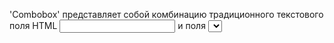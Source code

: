 'Combobox' представляет собой комбинацию традиционного текстового поля HTML <input> и поля <select>.
Пользователь может свободно вводить текст в поле и/или выбирать значения из выпадающего списка выбора. 
По умолчанию пользователь может вводить любое значение, даже если оно не отображается в списке выбора.
